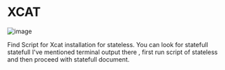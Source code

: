 # XCAT 

![image](https://github.com/shubnimkar/Automation-Scripts/assets/46809421/82e1e5db-330e-4068-be52-336c5da219e4)

Find Script for Xcat installation for stateless.
You can look for statefull statefull I've mentioned terminal output there , first run script of stateless and then proceed with statefull document.
